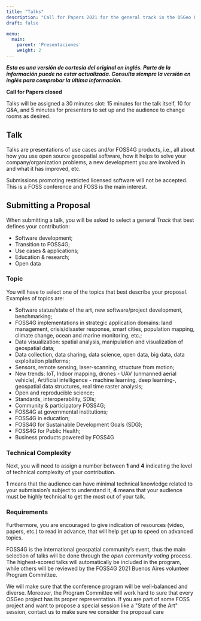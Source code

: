 ```yaml
---
title: "Talks"
description: "Call for Papers 2021 for the general track in the OSGeo Location FOSS event"
draft: false

menu:
  main:
    parent: 'Presentaciones'
    weight: 2
---
```


***Esta es una versión de cortesía del original en inglés. Parte de la información puede no estar actualizada. Consulta siempre la versión en inglés para comprobar la última información.***

**Call for Papers closed**

Talks will be assigned a 30 minutes slot: 15 minutes for the talk itself, 10 for Q&A, and 5 minutes for presenters to set up and the audience to change rooms as desired.

## Talk

Talks are presentations of use cases and/or FOSS4G products, i.e., all about how you use open source geospatial software, how it helps to solve your company/organization problems, a new development you are involved in and what it has improved, etc.

Submissions promoting restricted licensed software will not be accepted. This is a FOSS conference and FOSS is the main interest.

## Submitting a Proposal

When submitting a talk, you will be asked to select a general _Track_ that best defines your contribution:

- Software development;
- Transition to FOSS4G;
- Use cases & applications;
- Education & research;
- Open data

### Topic

You will have to select one of the topics that best describe your proposal. Examples of topics are:

- Software status/state of the art, new software/project development, benchmarking;
- FOSS4G implementations in strategic application domains: land management, crisis/disaster response, smart cities, population mapping, climate change, ocean and marine monitoring, etc.;
- Data visualization: spatial analysis, manipulation and visualization of geospatial data;
- Data collection, data sharing, data science, open data, big data, data exploitation platforms;
- Sensors, remote sensing, laser-scanning, structure from motion;
- New trends: IoT, Indoor mapping, drones - UAV (unmanned aerial vehicle), Artificial intelligence - machine learning, deep learning-, geospatial data structures, real time raster analysis;
- Open and reproducible science;
- Standards, interoperability, SDIs;
- Community & participatory FOSS4G;
- FOSS4G at governmental institutions;
- FOSS4G in education;
- FOSS4G for Sustainable Development Goals (SDG);
- FOSS4G for Public Health;
- Business products powered by FOSS4G

### Technical Complexity

Next, you will need to assign a number between **1** and **4** indicating the level of technical complexity of your contribution. 

**1** means that the audience can have minimal technical knowledge related to your submission’s subject to understand it, **4** means that your audience must be highly technical to get the most out of your talk. 

### Requirements

Furthermore, you are encouraged to give indication of resources (video, papers, etc.) to read in advance, that will help get up to speed on advanced topics. 

FOSS4G is the international geospatial community’s event, thus the main selection of talks will be done through the *open community voting* process. The highest-scored talks will automatically be included in the program, while others will be reviewed by the FOSS4G 2021 Buenos Aires volunteer Program Committee.

We will make sure that the conference program will be well-balanced and diverse. Moreover, the Program Committee will work hard to sure that every OSGeo project has its proper representation. If you are part of some FOSS project and want to propose a special session like a "State of the Art" session, contact us to make sure we consider the proposal care
